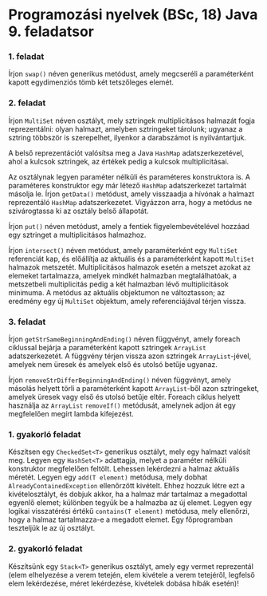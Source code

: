 # Programozási nyelvek (BSc, 18) Java 9. feladatsor



### 1. feladat

Írjon `swap()` néven generikus metódust, amely megcseréli a paraméterként kapott egydimenziós
tömb két tetszőleges elemét.

### 2. feladat

Írjon `MultiSet` néven osztályt, mely sztringek multiplicitásos halmazát fogja
reprezentálni: olyan halmazt, amelyben sztringeket tárolunk; ugyanaz a sztring
többször is szerepelhet, ilyenkor a darabszámot is nyilvántartjuk.

A belső reprezentációt valósítsa meg a Java `HashMap` adatszerkezetével, ahol a
kulcsok sztringek, az értékek pedig a kulcsok multiplicitásai.

Az osztálynak legyen paraméter nélküli és paraméteres konstruktora is. A paraméteres
konstruktor egy már létező `HashMap` adatszerkezet tartalmát másolja le. Írjon
`getData()` metódust, amely visszaadja a hívónak a halmazt reprezentáló `HashMap`
adatszerkezetet. Vigyázzon arra, hogy a metódus ne szivárogtassa ki az osztály belső
állapotát.

Írjon `put()` néven metódust, amely a fentiek figyelembevételével hozzáad egy
sztringet a multiplicitásos halmazhoz.

Írjon `intersect()` néven metódust, amely paraméterként egy `MultiSet` referenciát
kap, és előállítja az aktuális és a paraméterként kapott `MultiSet` halmazok
metszetét. Multiplicitásos halmazok esetén a metszet azokat az elemeket tartalmazza,
amelyek mindkét halmazban megtalálhatóak, a metszetbeli multiplicitás pedig a két
halmazban lévő multiplicitások minimuma. A metódus az aktuális objektumon ne változtasson;
az eredmény egy új `MultiSet` objektum, amely referenciájával térjen vissza.

### 3. feladat

Írjon `getStrSameBeginningAndEnding()` néven függvényt, amely foreach ciklussal
bejárja a paraméterként kapott sztringek `ArrayList` adatszerkezetét. A függvény
térjen vissza azon sztringek `ArrayList`-jével, amelyek nem üresek és amelyek első
és utolsó betűje ugyanaz.

Írjon `removeStrDifferBeginningAndEnding()` néven függvényt, amely másolás helyett
törli a paraméterként kapott `ArrayList`-ből azon sztringeket, amelyek üresek vagy
első és utolsó betűje eltér. Foreach ciklus helyett használja az `ArrayList`
`removeIf()` metódusát, amelynek adjon át egy megfelelően megírt lambda kifejezést.

### 1. gyakorló feladat

Készítsen egy `CheckedSet<T>` generikus osztályt, mely egy halmazt valósít meg. Legyen egy `HashSet<T>` adattagja, melyet a paraméter nélküli konstruktor megfelelően feltölt. Lehessen lekérdezni a halmaz aktuális méretét. Legyen egy `add(T element)` metódusa, mely dobhat `AlreadyContainedException` ellenőrzött kivételt. Ehhez hozzuk létre ezt a kivételosztályt, és dobjuk akkor, ha a halmaz már tartalmaz a megadottal egyenlő elemet; különben tegyük be a halmazba az új elemet. Legyen egy logikai visszatérési értékű `contains(T element)` metódusa, mely ellenőrzi, hogy a halmaz tartalmazza-e a megadott elemet. Egy főprogramban teszteljük le az új osztályt.

### 2. gyakorló feladat

Készítsünk egy `Stack<T>` generikus osztályt, amely egy vermet reprezentál (elem elhelyezése a verem tetején, elem kivétele a verem tetejéről,
legfelső elem lekérdezése, méret lekérdezése, kivételek dobása hibák esetén)!

